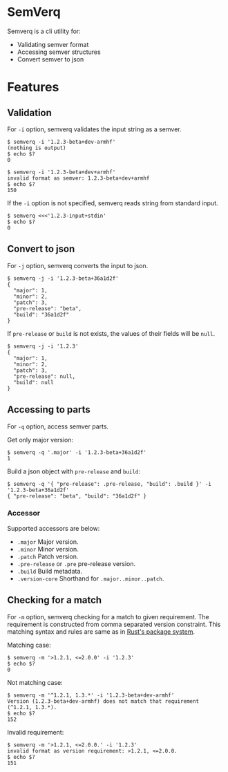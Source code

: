# SemVerq

Semverq is a cli utility for:

- Validating semver format
- Accessing semver structures
- Convert semver to json

# Features

## Validation

For `-i` option, semverq validates the input string as a semver.

```
$ semverq -i '1.2.3-beta+dev-armhf'
(nothing is output)
$ echo $?
0
```

```
$ semverq -i '1.2.3-beta+dev+armhf'
invalid format as semver: 1.2.3-beta+dev+armhf
$ echo $?
150
```

If the `-i` option is not specified, semverq reads string from standard input.

```
$ semverq <<<'1.2.3-input+stdin'
$ echo $?
0
```

## Convert to json

For `-j` option, semverq converts the input to json.

```
$ semverq -j -i '1.2.3-beta+36a1d2f'
{
  "major": 1,
  "minor": 2,
  "patch": 3,
  "pre-release": "beta",
  "build": "36a1d2f"
}
```

If `pre-release` or `build` is not exists, the values of their fields will be `null`.

```
$ semverq -j -i '1.2.3'
{
  "major": 1,
  "minor": 2,
  "patch": 3,
  "pre-release": null,
  "build": null
}
```

## Accessing to parts

For `-q` option, access semver parts.

Get only major version:

```
$ semverq -q '.major' -i '1.2.3-beta+36a1d2f'
1
```

Build a json object with `pre-release` and `build`:

```
$ semverq -q '{ "pre-release": .pre-release, "build": .build }' -i '1.2.3-beta+36a1d2f'
{ "pre-release": "beta", "build": "36a1d2f" }
```

### Accessor

Supported accessors are below:

- `.major`
  Major version.
- `.minor`
  Minor version.
- `.patch`
  Patch version.
- `.pre-release` or `.pre`
  pre-release version.
- `.build`
  Build metadata.
- `.version-core`
  Shorthand for `.major..minor..patch`.

## Checking for a match

For `-m` option, semverq checking for a match to given requirement.
The requirement is constructed from comma separated version constraint.
This matching syntax and rules are same as in [Rust's package system](https://doc.rust-lang.org/cargo/reference/specifying-dependencies.html).


Matching case:

```
$ semverq -m '>1.2.1, <=2.0.0' -i '1.2.3'
$ echo $?
0
```

Not matching case:

```
$ semverq -m '^1.2.1, 1.3.*' -i '1.2.3-beta+dev-armhf'
Version (1.2.3-beta+dev-armhf) does not match that requirement (^1.2.1, 1.3.*).
$ echo $?
152
```

Invalid requirement:

```
$ semverq -m '>1.2.1, <=2.0.0.' -i '1.2.3'
invalid format as version requirement: >1.2.1, <=2.0.0.
$ echo $?
151
```


